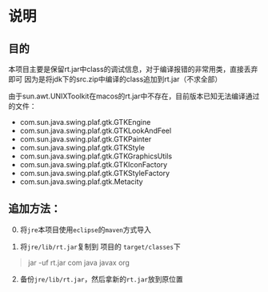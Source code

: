 # 说明

## 目的

本项目主要是保留rt.jar中class的调试信息，对于编译报错的非常用类，直接丢弃即可
因为是将jdk下的src.zip中编译的class追加到rt.jar（不求全部）

由于sun.awt.UNIXToolkit在macos的rt.jar中不存在，目前版本已知无法编译通过的文件：
- com.sun.java.swing.plaf.gtk.GTKEngine
- com.sun.java.swing.plaf.gtk.GTKLookAndFeel
- com.sun.java.swing.plaf.gtk.GTKPainter
- com.sun.java.swing.plaf.gtk.GTKStyle
- com.sun.java.swing.plaf.gtk.GTKGraphicsUtils
- com.sun.java.swing.plaf.gtk.GTKIconFactory
- com.sun.java.swing.plaf.gtk.GTKStyleFactory
- com.sun.java.swing.plaf.gtk.Metacity


## 追加方法：

0. 将`jre`本项目使用`eclipse`的`maven`方式导入

1. 将`jre/lib/rt.jar`复制到 项目的 `target/classes`下
> jar -uf rt.jar com java javax org

2. 备份`jre/lib/rt.jar`，然后拿新的`rt.jar`放到原位置
